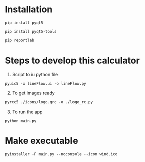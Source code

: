 # Installation

```
pip install pyqt5

pip install pyqt5-tools

pip reportlab
```

# Steps to develop this calculator

1. Script to iu python file

```
pyuic5 -x lineFlow.ui -o lineFlow.py
```

2. To get images ready

```
pyrcc5 ./icons/logo.qrc -o ./logo_rc.py
```

3. To run the app

```
python main.py
```

# Make executable

```
pyinstaller -F main.py --noconsole --icon wind.ico
```
